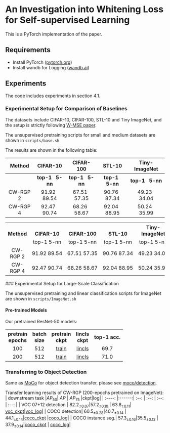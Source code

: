 # An Investigation into Whitening Loss for Self-supervised Learning

This is a PyTorch implementation of the paper.

## Requirements
- Install PyTorch ([pytorch.org](http://pytorch.org))
- Install wandb for Logging ([wandb.ai](https://wandb.ai/)) 

## Experiments
The code includes experiments in section 4.1. 

### Experimental Setup for Comparison of Baselines
The datasets include CIFAR-10, CIFAR-100, STL-10 and Tiny ImageNet, 
and the setup is strictly following [W-MSE paper](https://arxiv.org/abs/2007.06346).

The unsupervised pretraining scripts for small and medium datasets are shown in `scripts/base.sh`

The results are shown in the following table:

| Method  |CIFAR-10 | CIFAR-100 |STL-10 | Tiny-ImageNet |
| :--------:  |:-------------:| :--: | :--: | :--: |
|   | **top-1** &nbsp; **5-nn** |**top-1** &nbsp; **5-nn**  |**top-1** &nbsp; **5-nn** | **top-1** &nbsp; **5-nn** |
| CW-RGP 2|  91.92 &nbsp;   89.54 |  67.51 &nbsp;   57.35  |90.76 &nbsp;   87.34|  49.23 &nbsp;   34.04 |
| CW-RGP 4|  92.47 &nbsp; 90.74| 68.26 &nbsp;  58.67 |92.04 &nbsp; 88.95| 50.24 &nbsp;  35.99 |

<table><tbody>
<!-- START TABLE -->
<!-- TABLE HEADER -->
<th valign="bottom">Method</th>
<th valign="bottom">CIFAR-10</th>
<th valign="bottom">CIFAR-100</th>
<th valign="bottom">STL-10</th>
<th valign="center">Tiny-ImageNet</th>
<!-- TABLE BODY -->
<tr>
<td align="center"></td>
<td align="center">top-1&nbsp;5-nn</td>
<td align="center">top-1&nbsp;5-nn</td>
<td align="center">top-1&nbsp;5-nn</td>
<td align="center">top-1&nbsp;5-nn</td>
</tr>
<tr>
<td align="center">CW-RGP 2</td>
<td align="center">91.92&nbsp;89.54</td>
<td align="center">67.51&nbsp;57.35</td>
<td align="center">90.76&nbsp;87.34</td>
<td align="center">49.23&nbsp;34.04</td>
</tr>
<tr>
<td align="center">CW-RGP 4</td>
<td align="center">92.47&nbsp;90.74</td>
<td align="center">68.26&nbsp;58.67</td>
<td align="center">92.04&nbsp;88.95</td>
<td align="center">50.24&nbsp;35.99</td>
</tr>
</tbody></table>
### Experimental Setup for Large-Scale Classification

The unsupervised pretraining and linear classification scripts for ImageNet are shown in `scripts/ImageNet.sh`

#### Pre-trained Models
Our pretrained ResNet-50 models:
<table><tbody>
<!-- START TABLE -->
<!-- TABLE HEADER -->
<th valign="bottom">pretrain<br/>epochs</th>
<th valign="bottom">batch<br/>size</th>
<th valign="bottom">pretrain<br/>ckpt</th>
<th valign="bottom">lincls<br/>ckpt</th>
<th valign="center">top-1 acc.</th>
<!-- TABLE BODY -->
<tr>
<td align="center">100</td>
<td align="center">512</td>
<td align="center"><a href="https://drive.google.com/file/d/1p137aJGGtQIKc_UErx1F0IgUeEbhApS5/view?usp=sharing">train</a></td>
<td align="center"><a href="https://drive.google.com/file/d/1xFsZjQZQ1SUPnhZ1MaZlODNjhqdNKW5h/view?usp=sharing">lincls</a></td>
<td align="center">69.7</td>
</tr>
<tr>
<td align="center">200</td>
<td align="center">512</td>
<td align="center"><a href="https://drive.google.com/file/d/1xMWmEW-AykQ5hdlfir0Tjjn8-UOOMHyx/view?usp=sharing">train</a></td>
<td align="center"><a href="https://drive.google.com/file/d/1mqQS-YwbP7imf2LHRIp-wSmx-8AOjIAm/view?usp=sharing">lincls</a></td>
<td align="center">71.0</td>
</tr>
</tbody></table>

### Transferring to Object Detection
Same as [MoCo](https://github.com/facebookresearch/moco) for object detection transfer, please see [moco/detection](https://github.com/facebookresearch/moco/tree/master/detection).

Transfer learning results of CW-RGP (200-epochs pretrained on ImageNet):
| downstream task |$AP_{50}$| $AP$ | $AP_{75}$ |ckpt|log|
| :----:  |:------:| :--: | :--: | :--: | :--: |
| VOC 07+12 detection  | $82.2_{±0.07}$|$57.2_{±0.10}$ | $63.8_{±0.11}$| [voc_ckpt](https://drive.google.com/file/d/1yUnBCCqcjBRhFJMi8R-cvnTIgqCUh7YB/view?usp=sharing)|[voc_log](https://drive.google.com/file/d/1tKUmBHUQiNZauiZ3Oe4-6YMsRG9iqILp/view?usp=sharing)|
| COCO detection| $60.5_{±0.28}$|$40.7_{±0.14}$ | $44.1_{±0.14}$|[coco_ckpt](https://drive.google.com/file/d/1_QGsK9Uvk60yeAgpMYChUB7QKc9kahTJ/view?usp=sharing) |[coco_log](https://drive.google.com/file/d/1ywNNEHGdX-ecztQV9nDFWN91Mu5cP1h6/view?usp=sharing)|
| COCO instance seg.| $57.3_{±0.16}$|$35.5_{±0.12}$ | $37.9_{±0.14}$|[coco_ckpt](https://drive.google.com/file/d/1_QGsK9Uvk60yeAgpMYChUB7QKc9kahTJ/view?usp=sharing) | [coco_log](https://drive.google.com/file/d/1ywNNEHGdX-ecztQV9nDFWN91Mu5cP1h6/view?usp=sharing)|

